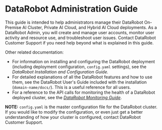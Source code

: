 # DataRobot Administration Guide

This guide is intended to help administrators manage their DataRobot On-Premise AI Cluster, Private AI Cloud, and Hybrid AI Cloud deployments. As a DataRobot Admin, you will create and manage user accounts, monitor user activity and resource use, and troubleshoot user issues. Contact DataRobot Customer Support if you need help beyond what is explained in this guide.

Other related documentation:

* For information on installing and configuring the DataRobot deployment (including deployment configuration, `config.yaml` settings), see the _DataRobot Installation and Configuration Guide._
* For detailed explanations of all the DataRobot features and how to use them, see the DataRobot User's Guide included with the installation (`domain-name/docs/`). This is a useful reference for all users.
* For a reference to the API calls for monitoring the health of a DataRobot deployed cluster, see the [_DataRobot Monitoring
Guide_](https://support.datarobot.com/hc/en-us/articles/360029178711-Enterprise-Monitoring-Guide-v5-0-2-).

**NOTE:** `config.yaml` is the master configuration file for the DataRobot cluster. If you would like to modify the configuration, or even just get a better understanding of how your cluster is configured, contact DataRobot Customer Support.
